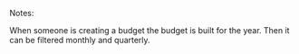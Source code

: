 Notes:

When someone is creating a budget the budget is built for the year. Then it can be filtered monthly and quarterly.